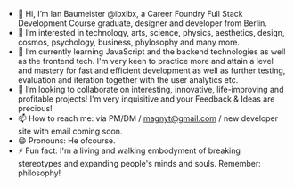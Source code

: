- 👋 Hi, I’m Ian Baumeister @ibxibx, a Career Foundry Full Stack Development Course graduate, designer and developer from Berlin.
- 👀 I’m interested in technology, arts, science, physics, aesthetics, design, cosmos, psychology, business, phylosophy and many more.
- 🌱 I’m currently learning JavaScript and the backend technologies as well as the frontend tech. I'm very keen to practice more and attain a level and mastery for fast and efficient development as well as further testing, evaluation and iteration together with the user analytics etc.
- 💞️ I’m looking to collaborate on interesting, innovative, life-improving and profitable projects!  I'm very inquisitive and your Feedback & Ideas are precious!
- 📫 How to reach me: via PM/DM / magnyt@gmail.com / new developer site with email coming soon.
- 😄 Pronouns: He ofcourse.  
- ⚡ Fun fact: I'm a living and walking embodyment of breaking stereotypes and expanding people's minds and souls. Remember: philosophy!

<!---
ibxibx/ibxibx is a ✨ special ✨ repository because its `README.md` (this file) appears on your GitHub profile.
You can click the Preview link to take a look at your changes.
--->
